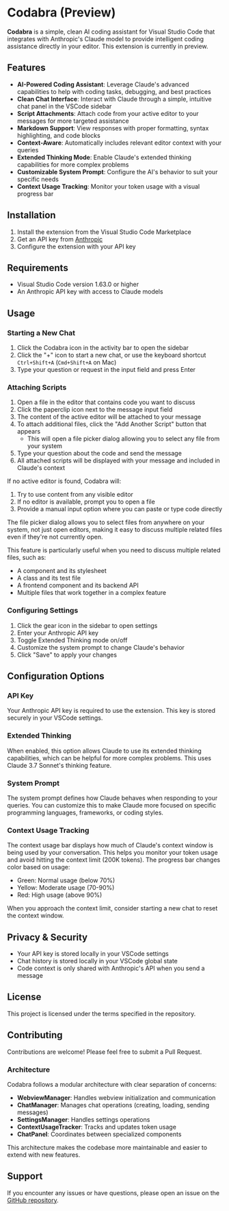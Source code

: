 # Codabra (Preview)

**Codabra** is a simple, clean AI coding assistant for Visual Studio Code that integrates with Anthropic's Claude model to provide intelligent coding assistance directly in your editor. This extension is currently in preview.

## Features

- **AI-Powered Coding Assistant**: Leverage Claude's advanced capabilities to help with coding tasks, debugging, and best practices
- **Clean Chat Interface**: Interact with Claude through a simple, intuitive chat panel in the VSCode sidebar
- **Script Attachments**: Attach code from your active editor to your messages for more targeted assistance
- **Markdown Support**: View responses with proper formatting, syntax highlighting, and code blocks
- **Context-Aware**: Automatically includes relevant editor context with your queries
- **Extended Thinking Mode**: Enable Claude's extended thinking capabilities for more complex problems
- **Customizable System Prompt**: Configure the AI's behavior to suit your specific needs
- **Context Usage Tracking**: Monitor your token usage with a visual progress bar

## Installation

1. Install the extension from the Visual Studio Code Marketplace
2. Get an API key from [Anthropic](https://www.anthropic.com/)
3. Configure the extension with your API key

## Requirements

- Visual Studio Code version 1.63.0 or higher
- An Anthropic API key with access to Claude models

## Usage

### Starting a New Chat

1. Click the Codabra icon in the activity bar to open the sidebar
2. Click the "+" icon to start a new chat, or use the keyboard shortcut `Ctrl+Shift+A` (`Cmd+Shift+A` on Mac)
3. Type your question or request in the input field and press Enter

### Attaching Scripts

1. Open a file in the editor that contains code you want to discuss
2. Click the paperclip icon next to the message input field
3. The content of the active editor will be attached to your message
4. To attach additional files, click the "Add Another Script" button that appears
   - This will open a file picker dialog allowing you to select any file from your system
5. Type your question about the code and send the message
6. All attached scripts will be displayed with your message and included in Claude's context

If no active editor is found, Codabra will:
1. Try to use content from any visible editor
2. If no editor is available, prompt you to open a file
3. Provide a manual input option where you can paste or type code directly

The file picker dialog allows you to select files from anywhere on your system, not just open editors, making it easy to discuss multiple related files even if they're not currently open.

This feature is particularly useful when you need to discuss multiple related files, such as:
- A component and its stylesheet
- A class and its test file
- A frontend component and its backend API
- Multiple files that work together in a complex feature

### Configuring Settings

1. Click the gear icon in the sidebar to open settings
2. Enter your Anthropic API key
3. Toggle Extended Thinking mode on/off
4. Customize the system prompt to change Claude's behavior
5. Click "Save" to apply your changes

## Configuration Options

### API Key

Your Anthropic API key is required to use the extension. This key is stored securely in your VSCode settings.

### Extended Thinking

When enabled, this option allows Claude to use its extended thinking capabilities, which can be helpful for more complex problems. This uses Claude 3.7 Sonnet's thinking feature.

### System Prompt

The system prompt defines how Claude behaves when responding to your queries. You can customize this to make Claude more focused on specific programming languages, frameworks, or coding styles.

### Context Usage Tracking

The context usage bar displays how much of Claude's context window is being used by your conversation. This helps you monitor your token usage and avoid hitting the context limit (200K tokens). The progress bar changes color based on usage:
- Green: Normal usage (below 70%)
- Yellow: Moderate usage (70-90%)
- Red: High usage (above 90%)

When you approach the context limit, consider starting a new chat to reset the context window.

## Privacy & Security

- Your API key is stored locally in your VSCode settings
- Chat history is stored locally in your VSCode global state
- Code context is only shared with Anthropic's API when you send a message

## License

This project is licensed under the terms specified in the repository.

## Contributing

Contributions are welcome! Please feel free to submit a Pull Request.

### Architecture

Codabra follows a modular architecture with clear separation of concerns:

- **WebviewManager**: Handles webview initialization and communication
- **ChatManager**: Manages chat operations (creating, loading, sending messages)
- **SettingsManager**: Handles settings operations
- **ContextUsageTracker**: Tracks and updates token usage
- **ChatPanel**: Coordinates between specialized components

This architecture makes the codebase more maintainable and easier to extend with new features.

## Support

If you encounter any issues or have questions, please open an issue on the [GitHub repository](https://github.com/gi-ltd/Codabra).
